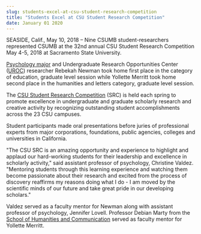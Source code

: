 ```yaml
---
slug: students-excel-at-csu-student-research-competition
title: "Students Excel at CSU Student Research Competition"
date: January 01 2020
---
```


<p>SEASIDE, Calif., May 10, 2018 – Nine CSUMB student-researchers represented CSUMB at the 32nd annual CSU Student Research Competition May 4-5, 2018 at Sacramento State University.</p><p><a href="https://csumb.edu/psychology">Psychology major</a> and Undergraduate Research Opportunities Center (<a href="https://csumb.edu/uroc">UROC</a>) researcher Rebekah Newman took home first place in the category of education, graduate level session while Yollette Merritt took home second place in the humanities and letters category, graduate
level session.</p><p>The <a href="http://www.csus.edu/research/csu%20research%20competition%202017-18.html">CSU Student Research Competition</a> (SRC) is held each spring to promote excellence in undergraduate and graduate scholarly research and creative activity by recognizing outstanding student accomplishments across the 23 CSU campuses.</p><p>Student participants made oral presentations before juries of professional experts from major corporations, foundations, public agencies, colleges and universities in California.</p><p>"The CSU SRC is an amazing opportunity and experience to highlight and applaud our hard-working students for their leadership and excellence in scholarly activity," said assistant professor of psychology, Christine Valdez. "Mentoring students through this learning experience and watching them become passionate about their research and excited from the process of discovery reaffirms my reasons doing what I do - I am moved by the scientific minds of our future and take great pride in our developing scholars."</p><p>Valdez served as a faculty mentor for Newman along with assistant professor of psychology, Jennifer Lovell. Professor Debian Marty from the <a href="https://csumb.edu/hcom">School of Humanities and Communication</a> served as faculty mentor for Yollette Merritt.</p>
